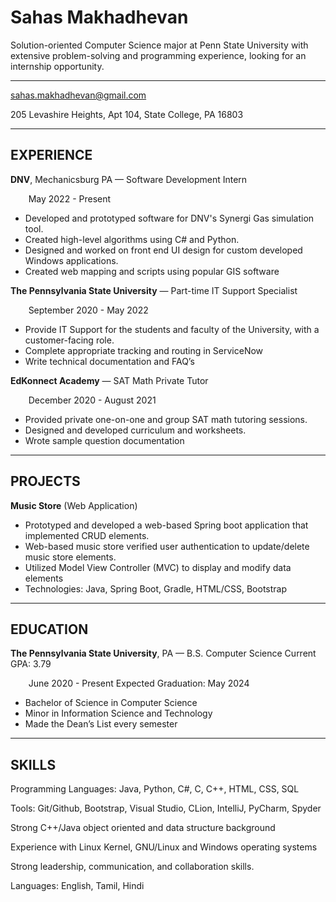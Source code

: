 # Sahas Makhadhevan

Solution-oriented Computer Science major at Penn State University with extensive problem-solving and programming experience, looking for an internship opportunity.

-----

sahas.makhadhevan@gmail.com

205 Levashire Heights, Apt 104, State College, PA 16803

-----
## **EXPERIENCE**
**DNV**,  Mechanicsburg PA — Software Development Intern

`    `May 2022 - Present

- Developed and prototyped software for DNV's Synergi Gas simulation tool.
- Created high-level algorithms using C# and Python.
- Designed and worked on front end UI design for custom developed Windows applications.
- Created web mapping and scripts using popular GIS software

**The Pennsylvania State University** — Part-time IT Support Specialist

`    `September 2020  - May 2022

- Provide IT Support for the students and faculty of the University, with a customer-facing role. 
- Complete appropriate tracking and routing in ServiceNow
- Write technical documentation and FAQ’s

**EdKonnect Academy** — SAT Math Private Tutor

`    `December 2020 - August 2021

- Provided private one-on-one and group SAT math tutoring sessions.
- Designed and developed curriculum and worksheets.
- Wrote sample question documentation
-----
## **PROJECTS**
**Music Store** (Web Application)

- Prototyped and developed a web-based Spring boot application that implemented CRUD elements.
- Web-based music store verified user authentication to update/delete music store elements.
- Utilized Model View Controller (MVC) to display and modify data elements
- Technologies: Java, Spring Boot, Gradle, HTML/CSS, Bootstrap
-----
## **EDUCATION**
**The Pennsylvania State University**, PA — B.S. Computer Science              		      Current GPA: 3.79

`    `June 2020 - Present					 		       Expected Graduation: May 2024

- Bachelor of Science in Computer Science
- Minor in Information Science and Technology
- Made the Dean’s List every semester
-----
## **SKILLS**
Programming Languages: Java, Python, C#, C, C++, HTML, CSS, SQL

Tools: Git/Github, Bootstrap, Visual Studio, CLion, IntelliJ, PyCharm, Spyder

Strong C++/Java object oriented and data structure background

Experience with Linux Kernel, GNU/Linux and Windows operating systems

Strong leadership, communication, and collaboration skills.

Languages: English, Tamil, Hindi
